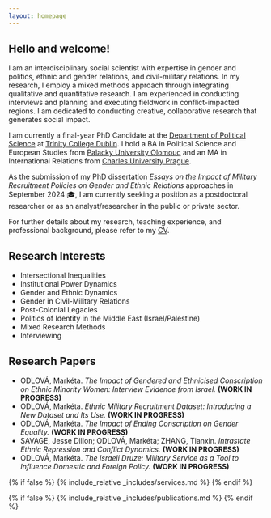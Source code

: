 ```yaml
---
layout: homepage
---
```


## Hello and welcome!
I am an interdisciplinary social scientist with expertise in gender and politics, ethnic and gender relations, and civil-military relations. In my research, I employ a mixed methods approach through integrating qualitative and quantitative research. I am experienced in conducting interviews and planning and executing fieldwork in conflict-impacted regions. I am dedicated to conducting creative, collaborative research that generates social impact.

I am currently a final-year PhD Candidate at the [Department of Political Science](https://www.tcd.ie/Political_Science/) at [Trinity College Dublin](http://tcd.ie). I hold a BA in Political Science and European Studies from [Palacky University Olomouc](https://www.upol.cz/en/) and an MA in International Relations from [Charles University Prague](https://cuni.cz/UKEN-1.html).

As the submission of my PhD dissertation *Essays on the Impact of Military Recruitment Policies on Gender and Ethnic Relations* approaches in September 2024 🎓, I am currently seeking a position as a postdoctoral researcher or as an analyst/researcher in the public or private sector.

<p>For further details about my research, teaching experience, and professional background, please refer to my <a href="assets/files/curriculum_vitae.pdf" target="_blank">CV</a>.</p>

## Research Interests
- Intersectional Inequalities
- Institutional Power Dynamics
- Gender and Ethnic Dynamics
- Gender in Civil-Military Relations
- Post-Colonial Legacies
- Politics of Identity in the Middle East (Israel/Palestine)
- Mixed Research Methods
- Interviewing

## Research Papers
- ODLOVÁ, Markéta. *The Impact of Gendered and Ethnicised Conscription on Ethnic Minority Women: Interview Evidence from Israel.* **(WORK IN PROGRESS)**
- ODLOVÁ, Markéta. *Ethnic Military Recruitment Dataset: Introducing a New Dataset and Its Use.* **(WORK IN PROGRESS)**
- ODLOVÁ, Markéta. *The Impact of Ending Conscription on Gender Equality.* **(WORK IN PROGRESS)**
- SAVAGE, Jesse Dillon; ODLOVÁ, Markéta; ZHANG, Tianxin. *Intrastate Ethnic Repression and Conflict Dynamics.* **(WORK IN PROGRESS)**
- ODLOVÁ, Markéta. *The Israeli Druze: Military Service as a Tool to Influence Domestic and Foreign Policy.* **(WORK IN PROGRESS)**

{% if false %}
  {% include_relative _includes/services.md %}
{% endif %}

{% if false %}
  {% include_relative _includes/publications.md %}
{% endif %}